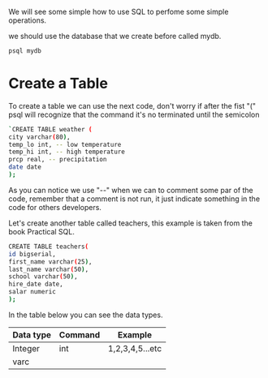 We will see some simple how to use SQL to perfome some simple operations.

we should use the database that we create before called mydb.

  
```sh
psql mydb
```

# Create a Table

To create a table we can use the next code, don't worry if after the fist "(" psql will recognize that the command it's no terminated until the semicolon

```sh
`CREATE TABLE weather (
city varchar(80),
temp_lo int, -- low temperature
temp_hi int, -- high temperature
prcp real, -- precipitation
date date
);
```

As you can notice we use "--" when we can to comment some par of the code, remember that a comment is not run, it just indicate something in the code for others developers.

Let's create another table called teachers, this example is taken from the book Practical SQL.

```sh
CREATE TABLE teachers(
id bigserial,
first_name varchar(25),
last_name varchar(50),
school varchar(50),
hire_date date,
salar numeric
);
```

In the table below you can see the data types.
 
|Data type|Command|Example|
|-|-|-|
|Integer | int | 1,2,3,4,5...etc|
|varc

